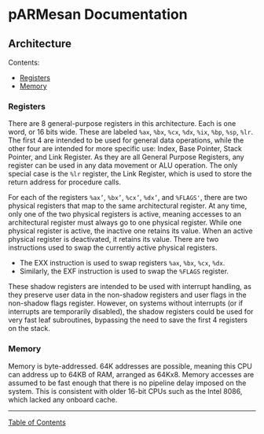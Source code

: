 # pARMesan Documentation

## Architecture

Contents:
- [Registers](#registers)
- [Memory](#memory)

### Registers
There are 8 general-purpose registers in this architecture. Each is one word, or 16 bits wide. These are labeled `%ax`, `%bx`, `%cx`, `%dx`, `%ix`, `%bp`, `%sp`, `%lr`. The first 4 are intended to be used for general data operations, while the other four are intended for more specific use: Index, Base Pointer, Stack Pointer, and Link Register. As they are all General Purpose Registers, any register can be used in any data movement or ALU operation. The only special case is the `%lr` register, the Link Register, which is used to store the return address for procedure calls.

For each of the registers `%ax’`, `%bx’`, `%cx’`, `%dx’`, and `%FLAGS'`, there are two physical registers that map to the same architectural register. At any time, only one of the two physical registers is active, meaning accesses to an architectural register must always go to one physical register. While one physical register is active, the inactive one retains its value. When an active physical register is deactivated, it retains its value. There are two instructions used to swap the currently active physical registers.
- The EXX instruction is used to swap registers `%ax`, `%bx`, `%cx`, `%dx`.
- Similarly, the EXF instruction is used to swap the  `%FLAGS` register.

These shadow registers are intended to be used with interrupt handling, as they preserve user data in the non-shadow registers and user flags in the non-shadow flags register. However, on systems without interrupts (or if interrupts are temporarily disabled), the shadow registers could be used for very fast leaf subroutines, bypassing the need to save the first 4 registers on the stack.

### Memory
Memory is byte-addressed. 64K addresses are possible, meaning this CPU can address up to 64KB of RAM, arranged as 64Kx8. Memory accesses are assumed to be fast enough that there is no pipeline delay imposed on the system. This is consistent with older 16-bit CPUs such as the Intel 8086, which lacked any onboard cache.

---

[Table of Contents](index.md)